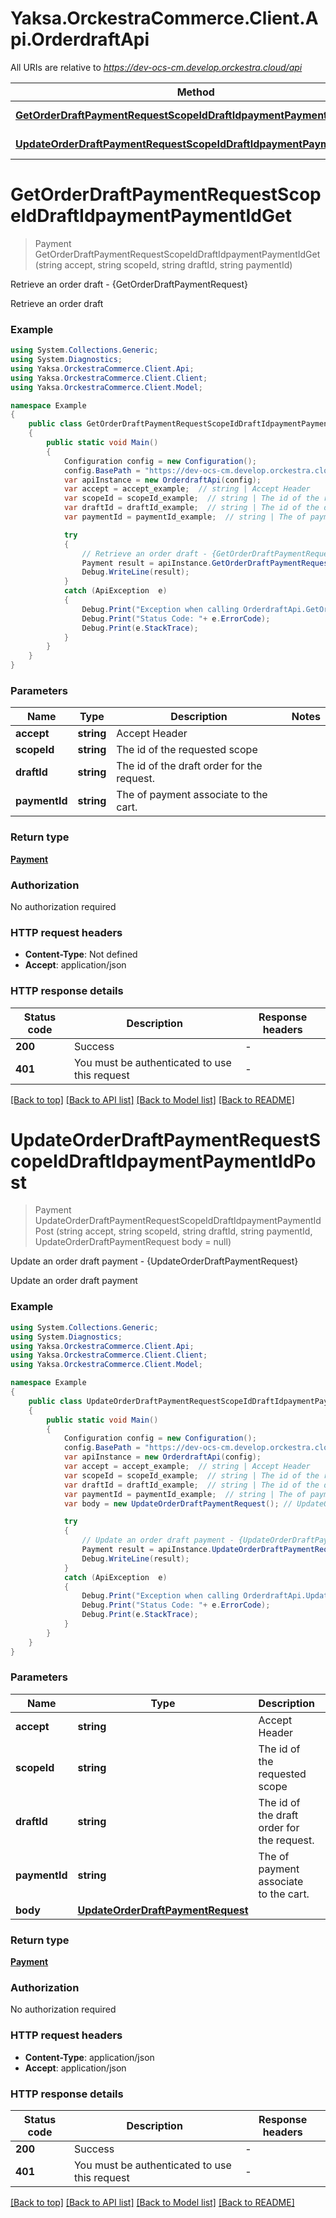 # Yaksa.OrckestraCommerce.Client.Api.OrderdraftApi

All URIs are relative to *https://dev-ocs-cm.develop.orckestra.cloud/api*

Method | HTTP request | Description
------------- | ------------- | -------------
[**GetOrderDraftPaymentRequestScopeIdDraftIdpaymentPaymentIdGet**](OrderdraftApi.md#getorderdraftpaymentrequestscopeiddraftidpaymentpaymentidget) | **GET** /orderdraft/{ScopeId}/{DraftId}/payment/{PaymentId} | Retrieve an order draft - {GetOrderDraftPaymentRequest}
[**UpdateOrderDraftPaymentRequestScopeIdDraftIdpaymentPaymentIdPost**](OrderdraftApi.md#updateorderdraftpaymentrequestscopeiddraftidpaymentpaymentidpost) | **POST** /orderdraft/{ScopeId}/{DraftId}/payment/{PaymentId} | Update an order draft payment - {UpdateOrderDraftPaymentRequest}


<a name="getorderdraftpaymentrequestscopeiddraftidpaymentpaymentidget"></a>
# **GetOrderDraftPaymentRequestScopeIdDraftIdpaymentPaymentIdGet**
> Payment GetOrderDraftPaymentRequestScopeIdDraftIdpaymentPaymentIdGet (string accept, string scopeId, string draftId, string paymentId)

Retrieve an order draft - {GetOrderDraftPaymentRequest}

Retrieve an order draft

### Example
```csharp
using System.Collections.Generic;
using System.Diagnostics;
using Yaksa.OrckestraCommerce.Client.Api;
using Yaksa.OrckestraCommerce.Client.Client;
using Yaksa.OrckestraCommerce.Client.Model;

namespace Example
{
    public class GetOrderDraftPaymentRequestScopeIdDraftIdpaymentPaymentIdGetExample
    {
        public static void Main()
        {
            Configuration config = new Configuration();
            config.BasePath = "https://dev-ocs-cm.develop.orckestra.cloud/api";
            var apiInstance = new OrderdraftApi(config);
            var accept = accept_example;  // string | Accept Header
            var scopeId = scopeId_example;  // string | The id of the requested scope
            var draftId = draftId_example;  // string | The id of the draft order for the request.
            var paymentId = paymentId_example;  // string | The of payment associate to the cart.

            try
            {
                // Retrieve an order draft - {GetOrderDraftPaymentRequest}
                Payment result = apiInstance.GetOrderDraftPaymentRequestScopeIdDraftIdpaymentPaymentIdGet(accept, scopeId, draftId, paymentId);
                Debug.WriteLine(result);
            }
            catch (ApiException  e)
            {
                Debug.Print("Exception when calling OrderdraftApi.GetOrderDraftPaymentRequestScopeIdDraftIdpaymentPaymentIdGet: " + e.Message );
                Debug.Print("Status Code: "+ e.ErrorCode);
                Debug.Print(e.StackTrace);
            }
        }
    }
}
```

### Parameters

Name | Type | Description  | Notes
------------- | ------------- | ------------- | -------------
 **accept** | **string**| Accept Header | 
 **scopeId** | **string**| The id of the requested scope | 
 **draftId** | **string**| The id of the draft order for the request. | 
 **paymentId** | **string**| The of payment associate to the cart. | 

### Return type

[**Payment**](Payment.md)

### Authorization

No authorization required

### HTTP request headers

 - **Content-Type**: Not defined
 - **Accept**: application/json


### HTTP response details
| Status code | Description | Response headers |
|-------------|-------------|------------------|
| **200** | Success |  -  |
| **401** | You must be authenticated to use this request |  -  |

[[Back to top]](#) [[Back to API list]](../README.md#documentation-for-api-endpoints) [[Back to Model list]](../README.md#documentation-for-models) [[Back to README]](../README.md)

<a name="updateorderdraftpaymentrequestscopeiddraftidpaymentpaymentidpost"></a>
# **UpdateOrderDraftPaymentRequestScopeIdDraftIdpaymentPaymentIdPost**
> Payment UpdateOrderDraftPaymentRequestScopeIdDraftIdpaymentPaymentIdPost (string accept, string scopeId, string draftId, string paymentId, UpdateOrderDraftPaymentRequest body = null)

Update an order draft payment - {UpdateOrderDraftPaymentRequest}

Update an order draft payment

### Example
```csharp
using System.Collections.Generic;
using System.Diagnostics;
using Yaksa.OrckestraCommerce.Client.Api;
using Yaksa.OrckestraCommerce.Client.Client;
using Yaksa.OrckestraCommerce.Client.Model;

namespace Example
{
    public class UpdateOrderDraftPaymentRequestScopeIdDraftIdpaymentPaymentIdPostExample
    {
        public static void Main()
        {
            Configuration config = new Configuration();
            config.BasePath = "https://dev-ocs-cm.develop.orckestra.cloud/api";
            var apiInstance = new OrderdraftApi(config);
            var accept = accept_example;  // string | Accept Header
            var scopeId = scopeId_example;  // string | The id of the requested scope
            var draftId = draftId_example;  // string | The id of the draft order for the request.
            var paymentId = paymentId_example;  // string | The of payment associate to the cart.
            var body = new UpdateOrderDraftPaymentRequest(); // UpdateOrderDraftPaymentRequest |  (optional) 

            try
            {
                // Update an order draft payment - {UpdateOrderDraftPaymentRequest}
                Payment result = apiInstance.UpdateOrderDraftPaymentRequestScopeIdDraftIdpaymentPaymentIdPost(accept, scopeId, draftId, paymentId, body);
                Debug.WriteLine(result);
            }
            catch (ApiException  e)
            {
                Debug.Print("Exception when calling OrderdraftApi.UpdateOrderDraftPaymentRequestScopeIdDraftIdpaymentPaymentIdPost: " + e.Message );
                Debug.Print("Status Code: "+ e.ErrorCode);
                Debug.Print(e.StackTrace);
            }
        }
    }
}
```

### Parameters

Name | Type | Description  | Notes
------------- | ------------- | ------------- | -------------
 **accept** | **string**| Accept Header | 
 **scopeId** | **string**| The id of the requested scope | 
 **draftId** | **string**| The id of the draft order for the request. | 
 **paymentId** | **string**| The of payment associate to the cart. | 
 **body** | [**UpdateOrderDraftPaymentRequest**](UpdateOrderDraftPaymentRequest.md)|  | [optional] 

### Return type

[**Payment**](Payment.md)

### Authorization

No authorization required

### HTTP request headers

 - **Content-Type**: application/json
 - **Accept**: application/json


### HTTP response details
| Status code | Description | Response headers |
|-------------|-------------|------------------|
| **200** | Success |  -  |
| **401** | You must be authenticated to use this request |  -  |

[[Back to top]](#) [[Back to API list]](../README.md#documentation-for-api-endpoints) [[Back to Model list]](../README.md#documentation-for-models) [[Back to README]](../README.md)

